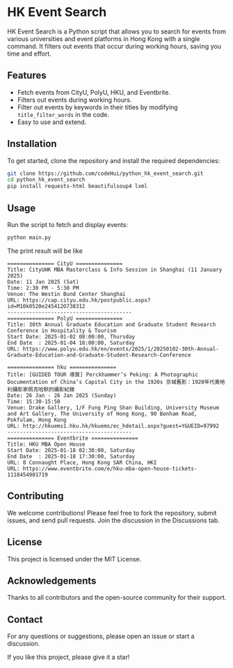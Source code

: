 # HK Event Search

HK Event Search is a Python script that allows you to search for events from various universities and event platforms in Hong Kong with a single command. It filters out events that occur during working hours, saving you time and effort.

## Features

- Fetch events from CityU, PolyU, HKU, and Eventbrite.
- Filters out events during working hours.
- Filter out events by keywords in their titles by modifying `title_filter_words` in the code.
- Easy to use and extend.

## Installation

To get started, clone the repository and install the required dependencies:

```bash
git clone https://github.com/codeHui/python_hk_event_search.git
cd python_hk_event_search
pip install requests-html beautifulsoup4 lxml
```

## Usage

Run the script to fetch and display events:

```bash
python main.py
```

The print result will be like
```
=============== CityU ===============
Title: CityUHK MBA Masterclass & Info Session in Shanghai (11 January 2025)
Date: 11 Jan 2025 (Sat)
Time: 2:30 PM - 5:30 PM
Venue: The Westin Bund Center Shanghai
URL: https://cap.cityu.edu.hk/postpublic.aspx?id=M10k0520e245412O738312
----------------------------------------
=============== PolyU ===============
Title: 30th Annual Graduate Education and Graduate Student Research Conference in Hospitality & Tourism
Start Date: 2025-01-02 08:00:00, Thursday
End Date  : 2025-01-04 18:00:00, Saturday
URL: https://www.polyu.edu.hk/en/events/2025/1/20250102-30th-Annual-Graduate-Education-and-Graduate-Student-Research-Conference

=============== hku ===============
Title: [GUIDED TOUR 導賞] Perckhammer’s Peking: A Photographic Documentation of China’s Capital City in the 1920s 京城舊影：1920年代奧地利攝影家佩克哈默的攝影紀錄
Date: 26 Jan - 26 Jan 2025 (Sunday)
Time: 15:30-15:50
Venue: Drake Gallery, 1/F Fung Ping Shan Building, University Museum and Art Gallery, The University of Hong Kong, 90 Bonham Road, Pokfulam, Hong Kong  
URL: http://hkuems1.hku.hk/hkuems/ec_hdetail.aspx?guest=Y&UEID=97992
----------------------------------------
=============== Eventbrite ===============
Title: HKU MBA Open House
Start Date: 2025-01-18 02:30:00, Saturday
End Date  : 2025-01-18 17:30:00, Saturday
URL: 8 Connaught Place, Hong Kong SAR China, HKI
URL: https://www.eventbrite.com/e/hku-mba-open-house-tickets-1118454901719
```

## Contributing

We welcome contributions! Please feel free to fork the repository, submit issues, and send pull requests. Join the discussion in the Discussions tab.

## License

This project is licensed under the MIT License.

## Acknowledgements

Thanks to all contributors and the open-source community for their support.

## Contact

For any questions or suggestions, please open an issue or start a discussion.

If you like this project, please give it a star!
